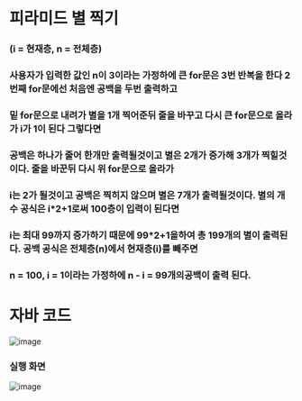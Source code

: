 # 피라미드 별 찍기
### (i = 현재층, n = 전체층)
### 사용자가 입력한 값인 n이 3이라는 가정하에 큰 for문은 3번 반복을 한다 2번째 for문에선 처음엔 공백을 두번 출력하고 
### 밑 for문으로 내려가 별을 1개 찍어준뒤 줄을 바꾸고 다시 큰 for문으로 올라가 i가 1이 된다 그렇다면
### 공백은 하나가 줄어 한개만 출력될것이고 별은 2개가 증가해 3개가 찍힐것이다. 줄을 바꾼뒤 다시 위 for문으로 올라가
### i는 2가 될것이고 공백은 찍히지 않으며 별은 7개가 출력될것이다. 별의 개수 공식은 i*2+1로써 100층이 입력이 된다면
### i는 최대 99까지 증가하기 때문에 99*2+1을하여 총 199개의 별이 출력된다. 공백 공식은 전체층(n)에서 현재층(i)를 빼주면
### n = 100, i = 1이라는 가정하에 n - i = 99개의공백이 출력 된다.

# 자바 코드
![image](https://user-images.githubusercontent.com/114748934/224581140-a873b527-095b-4a0d-9da9-233008c88fe2.png)
### 실행 화면
![image](https://user-images.githubusercontent.com/114748934/224581159-20e4819c-0620-4e2c-896e-fe1055a1c5b7.png)
